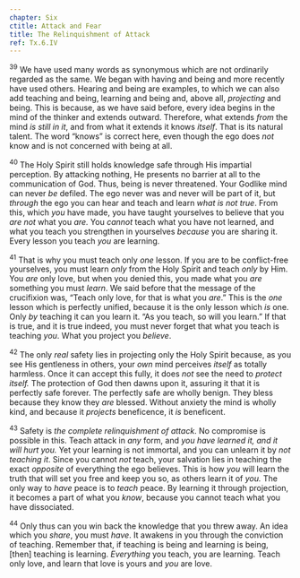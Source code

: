 ```yaml
---
chapter: Six
ctitle: Attack and Fear
title: The Relinquishment of Attack
ref: Tx.6.IV
---
```


<sup>39</sup> We have used many words as synonymous which are not ordinarily
regarded as the same. We began with having and being and more recently
have used others. Hearing and being are examples, to which we can also
add teaching and being, learning and being and, above all, *projecting*
and being. This is because, as we have said before, every idea begins in
the mind of the thinker and extends outward. Therefore, what extends
*from* the mind *is still in it*, and from what it extends it knows
*itself*. That is its natural talent. The word “knows” is correct here,
even though the ego does *not* know and is not concerned with being at
all.

<sup>40</sup> The Holy Spirit still holds knowledge safe through His impartial
perception. By attacking nothing, He presents no barrier at all to the
communication of God. Thus, being is never threatened. Your Godlike mind
can never *be* defiled. The ego never was and never will be part of it,
but *through* the ego you can hear and teach and learn *what is not
true*. From this, which *you* have made, you have taught yourselves to
believe that you *are not* what you *are.* You *cannot* teach what you
have not learned, and what you teach you strengthen in yourselves
*because* you are sharing it. Every lesson you teach *you* are learning.

<sup>41</sup> That is why you must teach only *one* lesson. If you are to be
conflict-free yourselves, you must learn *only* from the Holy Spirit and
teach *only* by Him. You *are* only love, but when you denied this, you
made what you *are* something you must *learn*. We said before that the
message of the crucifixion was, “Teach only love, for that is what you
*are*.” This is the *one* lesson which is perfectly unified, because it
is the only lesson which *is* one. Only *by* teaching it can you learn
it. “As you teach, so will you learn.” If that is true, and it is true
indeed, you must never forget that what you teach is teaching *you*.
What you project you *believe*.

<sup>42</sup> The only *real* safety lies in projecting only the Holy Spirit
because, as you see His gentleness in others, your *own* mind perceives
*itself* as totally harmless. Once it can accept this fully, it does
*not* see the need to *protect itself.* The protection of God then dawns
upon it, assuring it that it is perfectly safe forever. The perfectly
safe are wholly benign. They bless because they know they *are* blessed.
Without anxiety the mind is wholly kind, and because it *projects*
beneficence, it *is* beneficent.

<sup>43</sup> Safety is *the complete relinquishment of attack*. No compromise is
possible in this. Teach attack in *any* form, and *you have learned it,
and it will hurt you.* Yet your learning is not immortal, and you can
unlearn it by *not teaching it*. Since you cannot *not* teach, your
salvation lies in teaching the exact *opposite* of everything the ego
believes. This is how *you* will learn the truth that will set you free
and keep you so, as others learn it of *you.* The only way to *have*
peace is to *teach* peace. By learning it through projection, it becomes
a part of what you *know*, because you cannot teach what you have
dissociated.

<sup>44</sup> Only thus can you win back the knowledge that you threw away. An idea
which you *share*, you must *have*. It awakens in you through the
conviction of teaching. Remember that, if teaching is being and learning
is being, \[then\] teaching is learning. *Everything* you teach, you are
learning. Teach only love, and learn that love is yours and *you* are
love.

